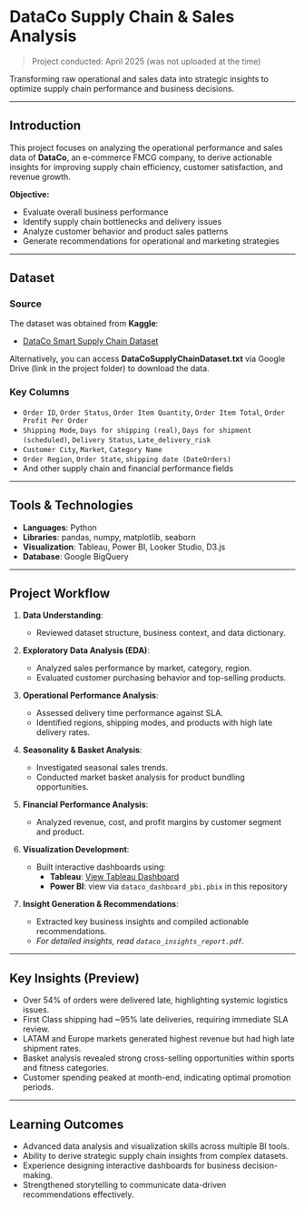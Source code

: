 # DataCo Supply Chain & Sales Analysis  
> Project conducted: April 2025 (was not uploaded at the time)

Transforming raw operational and sales data into strategic insights to optimize supply chain performance and business decisions.

---

## Introduction

This project focuses on analyzing the operational performance and sales data of **DataCo**, an e-commerce FMCG company, to derive actionable insights for improving supply chain efficiency, customer satisfaction, and revenue growth.

**Objective:**  
- Evaluate overall business performance  
- Identify supply chain bottlenecks and delivery issues  
- Analyze customer behavior and product sales patterns  
- Generate recommendations for operational and marketing strategies

---

## Dataset

### Source

The dataset was obtained from **Kaggle**:

- [DataCo Smart Supply Chain Dataset](https://www.kaggle.com/datasets/shashwatwork/dataco-smart-supply-chain-for-big-data-analysis?select=DataCoSupplyChainDataset.csv&fbclid=IwZXh0bgNhZW0CMTAAYnJpZBExOHpkQlRZZ2Npcms0Mm1xbQEevfLmEOE3AV266rm7x1DFe5NxkfXlWzOIZEYeNJZCOYQzpDcVUmHqk-w55NM_aem_UrGbZzRO1qdZZ5Il6uounw)

Alternatively, you can access **DataCoSupplyChainDataset.txt** via Google Drive (link in the project folder) to download the data.

### Key Columns

- `Order ID`, `Order Status`, `Order Item Quantity`, `Order Item Total`, `Order Profit Per Order`
- `Shipping Mode`, `Days for shipping (real)`, `Days for shipment (scheduled)`, `Delivery Status`, `Late_delivery_risk`
- `Customer City`, `Market`, `Category Name`
- `Order Region`, `Order State`, `shipping date (DateOrders)`
- And other supply chain and financial performance fields

---

## Tools & Technologies

- **Languages**: Python  
- **Libraries**: pandas, numpy, matplotlib, seaborn  
- **Visualization**: Tableau, Power BI, Looker Studio, D3.js  
- **Database**: Google BigQuery

---

## Project Workflow

1. **Data Understanding**:
   - Reviewed dataset structure, business context, and data dictionary.

2. **Exploratory Data Analysis (EDA)**:
   - Analyzed sales performance by market, category, region.
   - Evaluated customer purchasing behavior and top-selling products.

3. **Operational Performance Analysis**:
   - Assessed delivery time performance against SLA.
   - Identified regions, shipping modes, and products with high late delivery rates.

4. **Seasonality & Basket Analysis**:
   - Investigated seasonal sales trends.
   - Conducted market basket analysis for product bundling opportunities.

5. **Financial Performance Analysis**:
   - Analyzed revenue, cost, and profit margins by customer segment and product.

6. **Visualization Development**:
   - Built interactive dashboards using:
     - **Tableau**: [View Tableau Dashboard](https://public.tableau.com/app/profile/huan.nguyen2217/viz/DV-209TableauPublic/Story1?fbclid=IwZXh0bgNhZW0CMTAAYnJpZBExeEg5b3hOajVjWGVUTzdNRgEe5tZoQMubNqzh8m8SVauVpMgH-dDIcuVuPBBLtr_dvxXRf5p2VKxJL1-wMjA_aem_Kzvk4tTHn4Ja1C92p_seJA)  
     - **Power BI**: view via `dataco_dashboard_pbi.pbix` in this repository

7. **Insight Generation & Recommendations**:
   - Extracted key business insights and compiled actionable recommendations.  
   - *For detailed insights, read `dataco_insights_report.pdf`.*

---

## Key Insights (Preview)

- Over 54% of orders were delivered late, highlighting systemic logistics issues.  
- First Class shipping had ~95% late deliveries, requiring immediate SLA review.  
- LATAM and Europe markets generated highest revenue but had high late shipment rates.  
- Basket analysis revealed strong cross-selling opportunities within sports and fitness categories.  
- Customer spending peaked at month-end, indicating optimal promotion periods.

---

## Learning Outcomes

- Advanced data analysis and visualization skills across multiple BI tools.  
- Ability to derive strategic supply chain insights from complex datasets.  
- Experience designing interactive dashboards for business decision-making.  
- Strengthened storytelling to communicate data-driven recommendations effectively.
